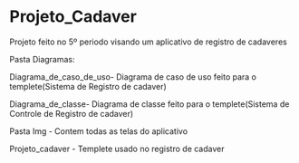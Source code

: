 # Projeto_Cadaver

Projeto feito no 5º periodo visando um aplicativo de registro de cadaveres 

Pasta Diagramas:

Diagrama_de_caso_de_uso- Diagrama de caso de uso feito para o templete(Sistema de Registro de cadaver)

Diagrama_de_classe- Diagrama de classe feito para o templete(Sistema de Controle de Registro de cadaver)

Pasta Img - Contem todas as telas do aplicativo

Projeto_cadaver - Templete usado no registro de cadaver
